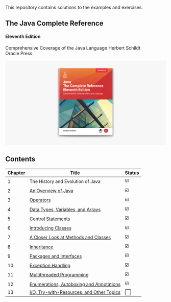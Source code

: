 This repository contains solutions to the examples and exercises.
 
## The Java Complete Reference
#### Eleventh Edition

Comprehensive Coverage of the Java Language
Herbert Schildt\
Oracle Press

[![Java - A Beginner's Guide Herbert Schildt](./javaCompleteReference.jpg)
](https://www.amazon.com/Java-Complete-Reference-Eleventh/dp/1260440230)
## Contents

| Chapter | Title | Status |
| --- | --- | --- | 
| 1 | The History and Evolution of Java | :ballot_box_with_check: | 
| 2 | [An Overview of Java](src/chapter2) | :ballot_box_with_check: | 
| 3 | [Operators](src/chapter3) | :ballot_box_with_check: | 
| 4 | [Data Types, Variables, and Arrays](src/chapter4) | :ballot_box_with_check: | 
| 5 | [Control Statements](src/chapter5) | :ballot_box_with_check: | 
| 6 | [Introducing Classes](src/chapter6) | :ballot_box_with_check: | 
| 7 | [A Closer Look at Methods and Classes](src/chapter7) | :ballot_box_with_check: |
| 8 | [Inheritance](src/chapter8) | :ballot_box_with_check: |
| 9 | [Packages and Interfaces](src/chapter9) | :ballot_box_with_check: |
| 10 | [Exception Handling](src/chapter10) | :ballot_box_with_check: |
| 11 | [Multithreaded Programming](src/chapter11) | :ballot_box_with_check: |
| 12 | [Enumerations, Autoboxing and Annotations ](src/chapter12) | :ballot_box_with_check: |
| 13 | [I/O, Try-with-Resources, and Other Topics ](src/chapter13) | :white_large_square: |
